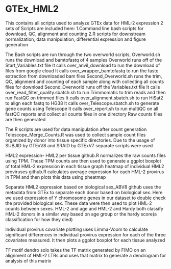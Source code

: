 # GTEx_HML2
This contains all scripts used to analyze GTEx data for HML-2 expression
2 sets of Scripts are included here:
  1.Command line bash scripts for download, QC, alignment and counting
  2.R scripts for downstream normalization, data manipulation, differential expression and figure generation

The Bash scripts are run through the two overworld scripts,
  Overworld.sh runs the download and bamtofastq of 4 samples
    Overworld runs off of the Start_Variables.txt file
    It calls over_anvil_download to run the download of files from google cloud
    It calls over_wrapper_bamtofastq to run the fastq extraction from downloaded bam files
  Second_Overworld.sh runs the trim, QC, alignment and counting of each sample along with collecting all counts files for download
    Second_Overworld runs off the Variables.txt file
    It calls over_read_filter_quality.sbatch.sh to run Trimmomatic to trim reads and then run FastQC on trimmed files
    It calls over_alignment.sbatch.sh to run HiSat2 to align each fastq to HG38
    It calls over_Telescope.sbatch.sh to generate gene counts using Telescope
    It calls over_report.sh to run multiQC on all fastQC reports and collect all counts files in one directory
 Raw counts files are then generated
 
 The R scripts are used for data manipulation after count generation
 Telescope_Merge_Counts.R was used to collect sample count files organized by donor into tissue specific directories. Due to the usage of SUBJID by GTExV8 and SRAID by GTExV7 separate scripts were used
 
 HML2 expression- HML2 per tissue github.R normalizes the raw counts files using TPM. These TPM counts are then used to generate a ggplot boxplot of total HML-2 expression in each tissue
 graph heatmap of individual HML2 proviruses github.R calculates average expression for each HML-2 provirus in TPM and then plots this data using pheatmap 
 
 Separate HML2 expression based on biological sex_ABV8 github uses the metadata from GTEx to separate each donor based on biological sex. Here we used expression of Y chromosome genes in our dataset to double check the provided biological sex. These data were then used to plot HML-2 counts between sexes.
 HML-2 and age and HML-2 and Hardy both classify HML-2 donors in a similar way based on age group or the hardy score(a classification for how they died)
 
 Individual provirus covariate plotting uses Limma-Voom to calculate significant differences in individual provirus expression for each of the three covariates measured. It then plots a ggplot boxplot for each tissue analyzed
 
 TF motif dendro solo takes the TF matrix generated by FIMO on an alignment of HML-2 LTRs and uses that matrix to generate a dendrogram for analysis of this matrix
    
